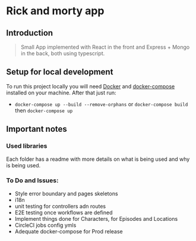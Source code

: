 # Rick and morty app

## Introduction

> Small App implemented with React in the front and Express + Mongo in the back, both using typescript.

## Setup for local development

To run this project locally you will need [Docker](https://www.docker.com/) and [docker-compose](https://docs.docker.com/compose/install/) installed on your machine. After that just run:

- `docker-compose up --build --remove-orphans` or `docker-compose build` then `docker-compose up`

## Important notes

### Used libraries

Each folder has a readme with more details on what is being used and why is being used.

### To Do and Issues:

- Style error boundary and pages skeletons
- i18n
- unit testing for controllers adn routes
- E2E testing once workflows are defined
- Implement things done for Characters, for Episodes and Locations
- CircleCI jobs config ymls
- Adequate docker-compose for Prod release
